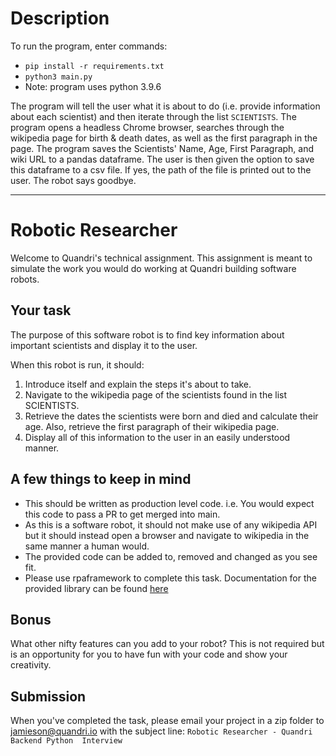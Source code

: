 # Description
To run the program, enter commands: 
* ```pip install -r requirements.txt```
* ```python3 main.py```
* Note: program uses python 3.9.6

The program will tell the user what it is about to do (i.e. provide information about each scientist) and then
iterate through the list ```SCIENTISTS```. The program opens a headless Chrome browser, searches through the wikipedia
page for birth & death dates, as well as the first paragraph in the page. The program saves the Scientists' Name, Age, 
First Paragraph, and wiki URL to a pandas dataframe. The user is then given the option to save this dataframe to
a csv file. If yes, the path of the file is printed out to the user. The robot says goodbye. 


---




# Robotic Researcher
Welcome to Quandri's technical assignment. This assignment is meant to simulate the work
you would do working at Quandri building software robots. 

## Your task
The purpose of this software robot is to find key information about important scientists
and display it to the user.

When this robot is run, it should:

1. Introduce itself and explain the steps it's about to take.
2. Navigate to the wikipedia page of the scientists found in the list SCIENTISTS.
3. Retrieve the dates the scientists were born and died and calculate their age. Also, 
    retrieve the first paragraph of their wikipedia page.
4. Display all of this information to the user in an easily understood manner. 

## A few things to keep in mind
- This should be written as production level code. i.e. You would expect this code to
    pass a PR to get merged into main.
- As this is a software robot, it should not make use of any wikipedia API but it should 
    instead open a browser and navigate to wikipedia in the same manner a human would.
- The provided code can be added to, removed and changed as you see fit.
- Please use rpaframework to complete this task. Documentation for the provided 
    library can be found [here](https://rpaframework.org/#)

## Bonus
What other nifty features can you add to your robot? This is not required but is an
opportunity for you to have fun with your code and show your creativity.


## Submission
When you've completed the task, please email your project in a zip folder to 
jamieson@quandri.io with the subject line: `Robotic Researcher - Quandri Backend Python 
Interview`